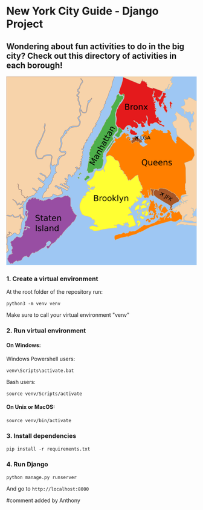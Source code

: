 # New York City Guide - Django Project

## Wondering about fun activities to do in the big city? Check out this directory of activities in each borough!

![Home Page]( New_York_City_Map.svg.png)

### 1. Create a virtual environment

At the root folder of the repository run:
```
python3 -m venv venv
```
Make sure to call your virtual environment "venv"

### 2. Run virtual environment
#### On Windows:
Windows Powershell users:
```
venv\Scripts\activate.bat
```
Bash users:
```
source venv/Scripts/activate
```
#### On Unix or MacOS:
```
source venv/bin/activate
```
### 3. Install dependencies
```
pip install -r requirements.txt
```
### 4. Run Django
```
python manage.py runserver
```
And go to `http://localhost:8000`

#comment added by Anthony